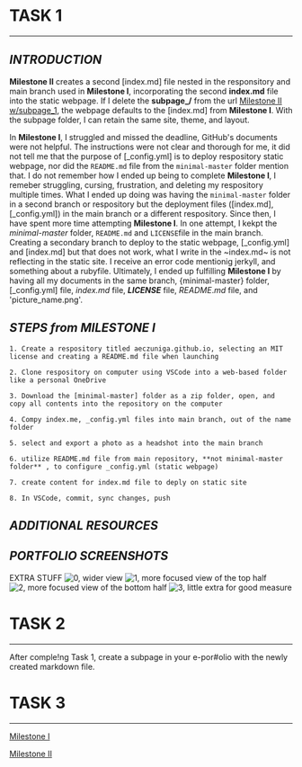# **TASK 1**
* * * 

## _INTRODUCTION_
**Milestone II** creates a second [index.md] file nested in the responsitory and main branch used in **Milestone I**, incorporating the second **index.md** file into the static webpage. If I delete the **subpage_/** from the url [Milestone II w/subpage_1](https://aeczuniga.github.io/subpage_1/), the webpage defaults to the [index.md] from **Milestone I**. 
With the subpage folder, I can retain the same site, theme, and layout. 

In **Milestone I**, I struggled and missed the deadline, GitHub's documents were not helpful. 
The instructions were not clear and thorough for me, it did not tell me that the purpose of [_config.yml] is to deploy  respository static webpage, nor did the `README.md` file from the `minimal-master` folder mention that. 
I do not remember how I ended up being to complete **Milestone I**, I remeber struggling, cursing, frustration, and deleting my respository multiple times. What I ended up doing was having the `minimal-master` folder in a second branch or respository but the deployment files ([index.md], [_config.yml]) in the main branch or a different respository. 
Since then, I have spent more time attempting **Milestone I**. 
In one attempt, I kekpt the _minimal-master_ folder, `README.md` and ``LICENSE``file in the main branch. Creating a secondary branch to deploy to the static webpage, [_config.yml] and [index.md] but that does not work, what I write in the ~index.md~ is not reflecting in the static site. I receive an error code mentionig jerkyll, and something about a rubyfile. 
Ultimately, I ended up fulfilling **Milestone I** by having all my documents in the same branch, {minimal-master} folder, [_config.yml] file, *index.md* file, ***LICENSE*** file, $README.md$ file, and 'picture_name.png'.


## _STEPS from MILESTONE I_
    
```1. Create a respository titled aeczuniga.github.io, selecting an MIT license and creating a README.md file when launching```
    
```2. Clone respository on computer using VSCode into a web-based folder like a personal OneDrive```
    
```3. Download the [minimal-master] folder as a zip folder, open, and copy all contents into the repository on the computer```
    
```4. Compy index.me, _config.yml files into main branch, out of the name folder```
    
```5. select and export a photo as a headshot into the main branch```
    
```6. utilize README.md file from main repository, **not minimal-master folder** , to configure _config.yml (static webpage)```
    
```7. create content for index.md file to deply on static site```
    
```8. In VSCode, commit, sync changes, push```


## _ADDITIONAL RESOURCES_



## _PORTFOLIO SCREENSHOTS_
EXTRA STUFF
![0, wider view](../II_images/image_0.png)
![1, more focused view of the top half](../II_images/image_1.png)
![2, more focused view of the bottom half](../II_images/image_2.png)
![3, little extra for good measure](../II_images/image_3.png)


# **TASK 2**
* * * 

After comple!ng Task 1, create a subpage in your e-por#olio with the newly created markdown file.



# **TASK 3**
* * * 

[Milestone I](https://aeczuniga.github.io/)

[Milestone II](https://aeczuniga.github.io/subpage_1/)